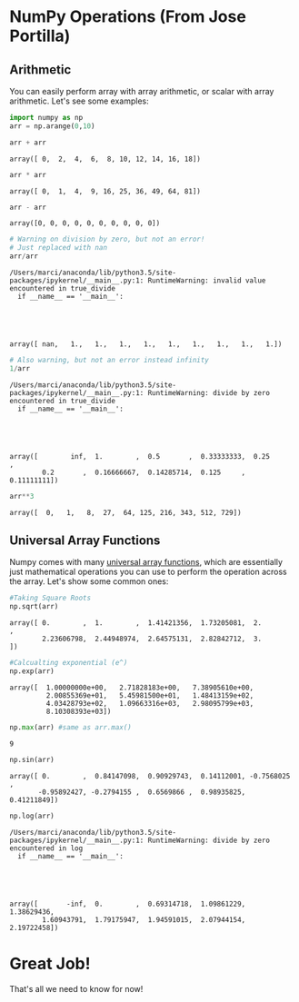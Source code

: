 # NumPy Operations (From Jose Portilla)

## Arithmetic

You can easily perform array with array arithmetic, or scalar with array arithmetic. Let's see some examples:


```python
import numpy as np
arr = np.arange(0,10)
```


```python
arr + arr
```




    array([ 0,  2,  4,  6,  8, 10, 12, 14, 16, 18])




```python
arr * arr
```




    array([ 0,  1,  4,  9, 16, 25, 36, 49, 64, 81])




```python
arr - arr
```




    array([0, 0, 0, 0, 0, 0, 0, 0, 0, 0])




```python
# Warning on division by zero, but not an error!
# Just replaced with nan
arr/arr
```

    /Users/marci/anaconda/lib/python3.5/site-packages/ipykernel/__main__.py:1: RuntimeWarning: invalid value encountered in true_divide
      if __name__ == '__main__':
    




    array([ nan,   1.,   1.,   1.,   1.,   1.,   1.,   1.,   1.,   1.])




```python
# Also warning, but not an error instead infinity
1/arr
```

    /Users/marci/anaconda/lib/python3.5/site-packages/ipykernel/__main__.py:1: RuntimeWarning: divide by zero encountered in true_divide
      if __name__ == '__main__':
    




    array([        inf,  1.        ,  0.5       ,  0.33333333,  0.25      ,
            0.2       ,  0.16666667,  0.14285714,  0.125     ,  0.11111111])




```python
arr**3
```




    array([  0,   1,   8,  27,  64, 125, 216, 343, 512, 729])



## Universal Array Functions

Numpy comes with many [universal array functions](http://docs.scipy.org/doc/numpy/reference/ufuncs.html), which are essentially just mathematical operations you can use to perform the operation across the array. Let's show some common ones:


```python
#Taking Square Roots
np.sqrt(arr)
```




    array([ 0.        ,  1.        ,  1.41421356,  1.73205081,  2.        ,
            2.23606798,  2.44948974,  2.64575131,  2.82842712,  3.        ])




```python
#Calcualting exponential (e^)
np.exp(arr)
```




    array([  1.00000000e+00,   2.71828183e+00,   7.38905610e+00,
             2.00855369e+01,   5.45981500e+01,   1.48413159e+02,
             4.03428793e+02,   1.09663316e+03,   2.98095799e+03,
             8.10308393e+03])




```python
np.max(arr) #same as arr.max()
```




    9




```python
np.sin(arr)
```




    array([ 0.        ,  0.84147098,  0.90929743,  0.14112001, -0.7568025 ,
           -0.95892427, -0.2794155 ,  0.6569866 ,  0.98935825,  0.41211849])




```python
np.log(arr)
```

    /Users/marci/anaconda/lib/python3.5/site-packages/ipykernel/__main__.py:1: RuntimeWarning: divide by zero encountered in log
      if __name__ == '__main__':
    




    array([       -inf,  0.        ,  0.69314718,  1.09861229,  1.38629436,
            1.60943791,  1.79175947,  1.94591015,  2.07944154,  2.19722458])



# Great Job!

That's all we need to know for now!
